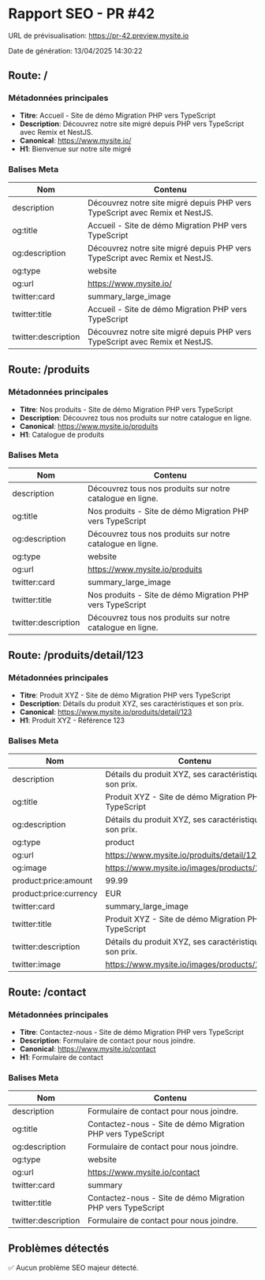 # Rapport SEO - PR #42

URL de prévisualisation: https://pr-42.preview.mysite.io

Date de génération: 13/04/2025 14:30:22

## Route: /

### Métadonnées principales

- **Titre**: Accueil - Site de démo Migration PHP vers TypeScript
- **Description**: Découvrez notre site migré depuis PHP vers TypeScript avec Remix et NestJS.
- **Canonical**: https://www.mysite.io/
- **H1**: Bienvenue sur notre site migré

### Balises Meta

| Nom | Contenu |
| --- | --- |
| description | Découvrez notre site migré depuis PHP vers TypeScript avec Remix et NestJS. |
| og:title | Accueil - Site de démo Migration PHP vers TypeScript |
| og:description | Découvrez notre site migré depuis PHP vers TypeScript avec Remix et NestJS. |
| og:type | website |
| og:url | https://www.mysite.io/ |
| twitter:card | summary_large_image |
| twitter:title | Accueil - Site de démo Migration PHP vers TypeScript |
| twitter:description | Découvrez notre site migré depuis PHP vers TypeScript avec Remix et NestJS. |

## Route: /produits

### Métadonnées principales

- **Titre**: Nos produits - Site de démo Migration PHP vers TypeScript
- **Description**: Découvrez tous nos produits sur notre catalogue en ligne.
- **Canonical**: https://www.mysite.io/produits
- **H1**: Catalogue de produits

### Balises Meta

| Nom | Contenu |
| --- | --- |
| description | Découvrez tous nos produits sur notre catalogue en ligne. |
| og:title | Nos produits - Site de démo Migration PHP vers TypeScript |
| og:description | Découvrez tous nos produits sur notre catalogue en ligne. |
| og:type | website |
| og:url | https://www.mysite.io/produits |
| twitter:card | summary_large_image |
| twitter:title | Nos produits - Site de démo Migration PHP vers TypeScript |
| twitter:description | Découvrez tous nos produits sur notre catalogue en ligne. |

## Route: /produits/detail/123

### Métadonnées principales

- **Titre**: Produit XYZ - Site de démo Migration PHP vers TypeScript
- **Description**: Détails du produit XYZ, ses caractéristiques et son prix.
- **Canonical**: https://www.mysite.io/produits/detail/123
- **H1**: Produit XYZ - Référence 123

### Balises Meta

| Nom | Contenu |
| --- | --- |
| description | Détails du produit XYZ, ses caractéristiques et son prix. |
| og:title | Produit XYZ - Site de démo Migration PHP vers TypeScript |
| og:description | Détails du produit XYZ, ses caractéristiques et son prix. |
| og:type | product |
| og:url | https://www.mysite.io/produits/detail/123 |
| og:image | https://www.mysite.io/images/products/123.jpg |
| product:price:amount | 99.99 |
| product:price:currency | EUR |
| twitter:card | summary_large_image |
| twitter:title | Produit XYZ - Site de démo Migration PHP vers TypeScript |
| twitter:description | Détails du produit XYZ, ses caractéristiques et son prix. |
| twitter:image | https://www.mysite.io/images/products/123.jpg |

## Route: /contact

### Métadonnées principales

- **Titre**: Contactez-nous - Site de démo Migration PHP vers TypeScript
- **Description**: Formulaire de contact pour nous joindre.
- **Canonical**: https://www.mysite.io/contact
- **H1**: Formulaire de contact

### Balises Meta

| Nom | Contenu |
| --- | --- |
| description | Formulaire de contact pour nous joindre. |
| og:title | Contactez-nous - Site de démo Migration PHP vers TypeScript |
| og:description | Formulaire de contact pour nous joindre. |
| og:type | website |
| og:url | https://www.mysite.io/contact |
| twitter:card | summary |
| twitter:title | Contactez-nous - Site de démo Migration PHP vers TypeScript |
| twitter:description | Formulaire de contact pour nous joindre. |

## Problèmes détectés

✅ Aucun problème SEO majeur détecté.